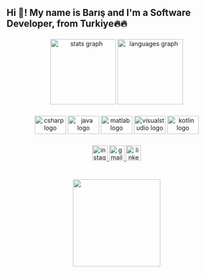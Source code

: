 
<h2 align="left">Hi 👋! My name is Barış and I'm a Software Developer, from Turkiye🔥🔥</h2>

###

<div align="center">
  <img src="https://github-readme-stats.vercel.app/api?hide_title=false&hide_rank=false&show_icons=true&include_all_commits=false&count_private=false&disable_animations=false&theme=tokyonight&locale=en&hide_border=false&custom_title=Stats on FIRE&username=berlaq" height="150" alt="stats graph"  />
  <img src="https://github-readme-stats.vercel.app/api/top-langs?locale=en&hide_title=false&layout=compact&card_width=320&langs_count=5&theme=tokyonight&hide_border=false&username=berlaq" height="150" alt="languages graph"  />
</div>

###

<div align="center">
  <img src="https://cdn.jsdelivr.net/gh/devicons/devicon/icons/csharp/csharp-original.svg" height="42" width="72" alt="csharp logo"  />
  <img src="https://cdn.jsdelivr.net/gh/devicons/devicon/icons/java/java-original.svg" height="42" width="72" alt="java logo"  />
  <img src="https://cdn.jsdelivr.net/gh/devicons/devicon/icons/matlab/matlab-original.svg" height="42" width="72" alt="matlab logo"  />
  <img src="https://cdn.jsdelivr.net/gh/devicons/devicon/icons/visualstudio/visualstudio-plain.svg" height="42" width="72" alt="visualstudio logo"  />
  <img src="https://cdn.jsdelivr.net/gh/devicons/devicon/icons/kotlin/kotlin-original.svg" height="42" width="72" alt="kotlin logo"  />
</div>

###

<div align="center">
  <a href="https://www.instagram.com/baris2641/" target="_blank">
    <img src="https://img.shields.io/static/v1?message=baris2641&logo=instagram&label=&color=5851DB&logoColor=white&labelColor=&style=for-the-badge" height="35" alt="instagram logo"  />
  </a>
  <a href="mailto:isikbaris188@gmail.com" target="_blank">
    <img src="https://img.shields.io/static/v1?message=Gmail&logo=gmail&label=&color=D14836&logoColor=white&labelColor=&style=for-the-badge" height="35" alt="gmail logo"  />
  </a>
  <a href="https://tr.linkedin.com/in/barış-işik-134673217/" target="_blank">
    <img src="https://img.shields.io/static/v1?message=BARIŞIŞIK&logo=linkedin&label=&color=0A66C2&logoColor=white&labelColor=&style=for-the-badge" height="35" alt="linkedin logo"  />
  </a>
</div>

###

<br clear="both">

<div align="center">
  <img height="200" src="https://c.tenor.com/itjFesV8_RUAAAAi/soulja-boy-pepe.gif"  />
</div>

###
